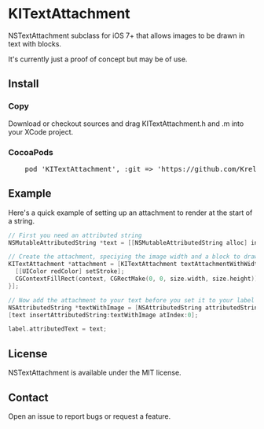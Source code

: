 # KITextAttachment
NSTextAttachment subclass for iOS 7+ that allows images to be drawn in text with blocks.

It's currently just a proof of concept but may be of use.

## Install
### Copy
Download or checkout sources and drag KITextAttachment.h and .m into your XCode project.

### CocoaPods
<pre>
	pod 'KITextAttachment', :git => 'https://github.com/Krelborn/KITextAttachment.git'
</pre>

## Example
Here's a quick example of setting up an attachment to render at the start of a string.
``` objective-c
// First you need an attributed string
NSMutableAttributedString *text = [[NSMutableAttributedString alloc] initWithString:@"This label has drawings embedded within it."];

// Create the attachment, speciying the image width and a block to draw it
KITextAttachment *attachment = [KITextAttachment textAttachmentWithWidth:128 drawingBlock: ^(CGContextRef context, CGSize size) {
  [[UIColor redColor] setStroke];
  CGContextFillRect(context, CGRectMake(0, 0, size.width, size.height));
}];

// Now add the attachment to your text before you set it to your label
NSAttributedString *textWithImage = [NSAttributedString attributedStringWithAttachment:attachment];
[text insertAttributedString:textWithImage atIndex:0];

label.attributedText = text;
```

## License
NSTextAttachment is available under the MIT license.

## Contact
Open an issue to report bugs or request a feature.
